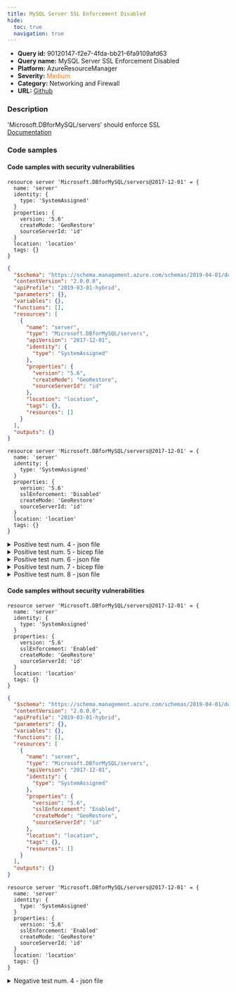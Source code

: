 ```yaml
---
title: MySQL Server SSL Enforcement Disabled
hide:
  toc: true
  navigation: true
---
```


<style>
  .highlight .hll {
    background-color: #ff171742;
  }
  .md-content {
    max-width: 1100px;
    margin: 0 auto;
  }
</style>

-   **Query id:** 90120147-f2e7-4fda-bb21-6fa9109afd63
-   **Query name:** MySQL Server SSL Enforcement Disabled
-   **Platform:** AzureResourceManager
-   **Severity:** <span style="color:#ff7213">Medium</span>
-   **Category:** Networking and Firewall
-   **URL:** [Github](https://github.com/Checkmarx/kics/tree/master/assets/queries/azureResourceManager/mysql_server_ssl_enforcement_disabled)

### Description
'Microsoft.DBforMySQL/servers' should enforce SSL<br>
[Documentation](https://docs.microsoft.com/en-us/azure/templates/microsoft.dbformysql/servers?tabs=json#serverpropertiesforcreate-object)

### Code samples
#### Code samples with security vulnerabilities
```bicep title="Positive test num. 1 - bicep file" hl_lines="6"
resource server 'Microsoft.DBforMySQL/servers@2017-12-01' = {
  name: 'server'
  identity: {
    type: 'SystemAssigned'
  }
  properties: {
    version: '5.6'
    createMode: 'GeoRestore'
    sourceServerId: 'id'
  }
  location: 'location'
  tags: {}
}

```
```json title="Positive test num. 2 - json file" hl_lines="16"
{
  "$schema": "https://schema.management.azure.com/schemas/2019-04-01/deploymentTemplate.json#",
  "contentVersion": "2.0.0.0",
  "apiProfile": "2019-03-01-hybrid",
  "parameters": {},
  "variables": {},
  "functions": [],
  "resources": [
    {
      "name": "server",
      "type": "Microsoft.DBforMySQL/servers",
      "apiVersion": "2017-12-01",
      "identity": {
        "type": "SystemAssigned"
      },
      "properties": {
        "version": "5.6",
        "createMode": "GeoRestore",
        "sourceServerId": "id"
      },
      "location": "location",
      "tags": {},
      "resources": []
    }
  ],
  "outputs": {}
}

```
```bicep title="Positive test num. 3 - bicep file" hl_lines="8"
resource server 'Microsoft.DBforMySQL/servers@2017-12-01' = {
  name: 'server'
  identity: {
    type: 'SystemAssigned'
  }
  properties: {
    version: '5.6'
    sslEnforcement: 'Disabled'
    createMode: 'GeoRestore'
    sourceServerId: 'id'
  }
  location: 'location'
  tags: {}
}

```
<details><summary>Positive test num. 4 - json file</summary>

```json hl_lines="18"
{
  "$schema": "https://schema.management.azure.com/schemas/2019-04-01/deploymentTemplate.json#",
  "contentVersion": "2.0.0.0",
  "apiProfile": "2019-03-01-hybrid",
  "parameters": {},
  "variables": {},
  "functions": [],
  "resources": [
    {
      "name": "server",
      "type": "Microsoft.DBforMySQL/servers",
      "apiVersion": "2017-12-01",
      "identity": {
        "type": "SystemAssigned"
      },
      "properties": {
        "version": "5.6",
        "sslEnforcement": "Disabled",
        "createMode": "GeoRestore",
        "sourceServerId": "id"
      },
      "location": "location",
      "tags": {},
      "resources": []
    }
  ],
  "outputs": {}
}

```
</details>
<details><summary>Positive test num. 5 - bicep file</summary>

```bicep hl_lines="6"
resource server 'Microsoft.DBforMySQL/servers@2017-12-01' = {
  name: 'server'
  identity: {
    type: 'SystemAssigned'
  }
  properties: {
    version: '5.6'
    createMode: 'GeoRestore'
    sourceServerId: 'id'
  }
  location: 'location'
  tags: {}
}

```
</details>
<details><summary>Positive test num. 6 - json file</summary>

```json hl_lines="18"
{
  "properties": {
    "template": {
      "$schema": "https://schema.management.azure.com/schemas/2019-04-01/deploymentTemplate.json#",
      "contentVersion": "2.0.0.0",
      "apiProfile": "2019-03-01-hybrid",
      "parameters": {},
      "variables": {},
      "functions": [],
      "resources": [
        {
          "name": "server",
          "type": "Microsoft.DBforMySQL/servers",
          "apiVersion": "2017-12-01",
          "identity": {
            "type": "SystemAssigned"
          },
          "properties": {
            "version": "5.6",
            "createMode": "GeoRestore",
            "sourceServerId": "id"
          },
          "location": "location",
          "tags": {},
          "resources": []
        }
      ],
      "outputs": {}
    },
    "parameters": {}
  },
  "kind": "template",
  "type": "Microsoft.Blueprint/blueprints/artifacts",
  "name": "myTemplate"
}

```
</details>
<details><summary>Positive test num. 7 - bicep file</summary>

```bicep hl_lines="8"
resource server 'Microsoft.DBforMySQL/servers@2017-12-01' = {
  name: 'server'
  identity: {
    type: 'SystemAssigned'
  }
  properties: {
    version: '5.6'
    sslEnforcement: 'Disabled'
    createMode: 'GeoRestore'
    sourceServerId: 'id'
  }
  location: 'location'
  tags: {}
}

```
</details>
<details><summary>Positive test num. 8 - json file</summary>

```json hl_lines="20"
{
  "properties": {
    "template": {
      "$schema": "https://schema.management.azure.com/schemas/2019-04-01/deploymentTemplate.json#",
      "contentVersion": "2.0.0.0",
      "apiProfile": "2019-03-01-hybrid",
      "parameters": {},
      "variables": {},
      "functions": [],
      "resources": [
        {
          "name": "server",
          "type": "Microsoft.DBforMySQL/servers",
          "apiVersion": "2017-12-01",
          "identity": {
            "type": "SystemAssigned"
          },
          "properties": {
            "version": "5.6",
            "sslEnforcement": "Disabled",
            "createMode": "GeoRestore",
            "sourceServerId": "id"
          },
          "location": "location",
          "tags": {},
          "resources": []
        }
      ],
      "outputs": {}
    },
    "parameters": {}
  },
  "kind": "template",
  "type": "Microsoft.Blueprint/blueprints/artifacts",
  "name": "myTemplate"
}

```
</details>


#### Code samples without security vulnerabilities
```bicep title="Negative test num. 1 - bicep file"
resource server 'Microsoft.DBforMySQL/servers@2017-12-01' = {
  name: 'server'
  identity: {
    type: 'SystemAssigned'
  }
  properties: {
    version: '5.6'
    sslEnforcement: 'Enabled'
    createMode: 'GeoRestore'
    sourceServerId: 'id'
  }
  location: 'location'
  tags: {}
}

```
```json title="Negative test num. 2 - json file"
{
  "$schema": "https://schema.management.azure.com/schemas/2019-04-01/deploymentTemplate.json#",
  "contentVersion": "2.0.0.0",
  "apiProfile": "2019-03-01-hybrid",
  "parameters": {},
  "variables": {},
  "functions": [],
  "resources": [
    {
      "name": "server",
      "type": "Microsoft.DBforMySQL/servers",
      "apiVersion": "2017-12-01",
      "identity": {
        "type": "SystemAssigned"
      },
      "properties": {
        "version": "5.6",
        "sslEnforcement": "Enabled",
        "createMode": "GeoRestore",
        "sourceServerId": "id"
      },
      "location": "location",
      "tags": {},
      "resources": []
    }
  ],
  "outputs": {}
}

```
```bicep title="Negative test num. 3 - bicep file"
resource server 'Microsoft.DBforMySQL/servers@2017-12-01' = {
  name: 'server'
  identity: {
    type: 'SystemAssigned'
  }
  properties: {
    version: '5.6'
    sslEnforcement: 'Enabled'
    createMode: 'GeoRestore'
    sourceServerId: 'id'
  }
  location: 'location'
  tags: {}
}

```
<details><summary>Negative test num. 4 - json file</summary>

```json
{
  "properties": {
    "template": {
      "$schema": "https://schema.management.azure.com/schemas/2019-04-01/deploymentTemplate.json#",
      "contentVersion": "2.0.0.0",
      "apiProfile": "2019-03-01-hybrid",
      "parameters": {},
      "variables": {},
      "functions": [],
      "resources": [
        {
          "name": "server",
          "type": "Microsoft.DBforMySQL/servers",
          "apiVersion": "2017-12-01",
          "identity": {
            "type": "SystemAssigned"
          },
          "properties": {
            "version": "5.6",
            "sslEnforcement": "Enabled",
            "createMode": "GeoRestore",
            "sourceServerId": "id"
          },
          "location": "location",
          "tags": {},
          "resources": []
        }
      ],
      "outputs": {}
    },
    "parameters": {}
  },
  "kind": "template",
  "type": "Microsoft.Blueprint/blueprints/artifacts",
  "name": "myTemplate"
}

```
</details>
